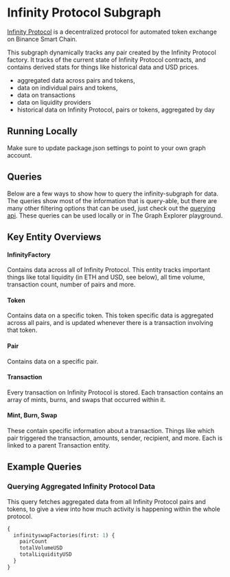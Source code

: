 # Infinity Protocol Subgraph

[Infinity Protocol](https://infinitycrypto.com/) is a decentralized protocol for automated token exchange on Binance Smart Chain.

This subgraph dynamically tracks any pair created by the Infinity Protocol factory. It tracks of the current state of Infinity Protocol contracts, and contains derived stats for things like historical data and USD prices.

- aggregated data across pairs and tokens,
- data on individual pairs and tokens,
- data on transactions
- data on liquidity providers
- historical data on Infinity Protocol, pairs or tokens, aggregated by day

## Running Locally

Make sure to update package.json settings to point to your own graph account.

## Queries

Below are a few ways to show how to query the infinity-subgraph for data. The queries show most of the information that is query-able, but there are many other filtering options that can be used, just check out the [querying api](https://thegraph.com/docs/graphql-api). These queries can be used locally or in The Graph Explorer playground.

## Key Entity Overviews

#### InfinityFactory

Contains data across all of Infinity Protocol. This entity tracks important things like total liquidity (in ETH and USD, see below), all time volume, transaction count, number of pairs and more.

#### Token

Contains data on a specific token. This token specific data is aggregated across all pairs, and is updated whenever there is a transaction involving that token.

#### Pair

Contains data on a specific pair.

#### Transaction

Every transaction on Infinity Protocol is stored. Each transaction contains an array of mints, burns, and swaps that occurred within it.

#### Mint, Burn, Swap

These contain specific information about a transaction. Things like which pair triggered the transaction, amounts, sender, recipient, and more. Each is linked to a parent Transaction entity.

## Example Queries

### Querying Aggregated Infinity Protocol Data

This query fetches aggregated data from all Infinity Protocol pairs and tokens, to give a view into how much activity is happening within the whole protocol.

```graphql
{
  infinityswapFactories(first: 1) {
    pairCount
    totalVolumeUSD
    totalLiquidityUSD
  }
}
```
